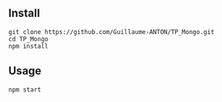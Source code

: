 ## Install

    git clone https://github.com/Guillaume-ANTON/TP_Mongo.git
    cd TP_Mongo
    npm install

## Usage

    npm start

